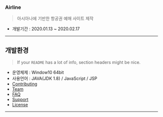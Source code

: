 
### Airline

> 아시아나에 기반한 항공권 예매 사이트 제작 

- 개발기간 : 2020.01.13 ~ 2020.02.17

---

## 개발환경

> If your `README` has a lot of info, section headers might be nice.

- 운영체제 : Window10 64bit
- 사용언어 : JAVA(JDK 1.8) / JavaScript / JSP 
- [Contributing](#contributing)
- [Team](#team)
- [FAQ](#faq)
- [Support](#support)
- [License](#license)


---

